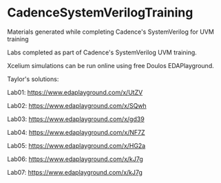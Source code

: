 # CadenceSystemVerilogTraining

Materials generated while completing Cadence's SystemVerilog for UVM training

Labs completed as part of Cadence's SystemVerilog UVM training.

Xcelium simulations can be run online using free Doulos EDAPlayground.

Taylor's solutions:

Lab01: https://www.edaplayground.com/x/UtZV

Lab02: https://www.edaplayground.com/x/SQwh

Lab03: https://www.edaplayground.com/x/gd39

Lab04: https://www.edaplayground.com/x/NF7Z

Lab05: https://www.edaplayground.com/x/HG2a

Lab06: https://www.edaplayground.com/x/kJ7g

Lab07: https://www.edaplayground.com/x/kJ7g
